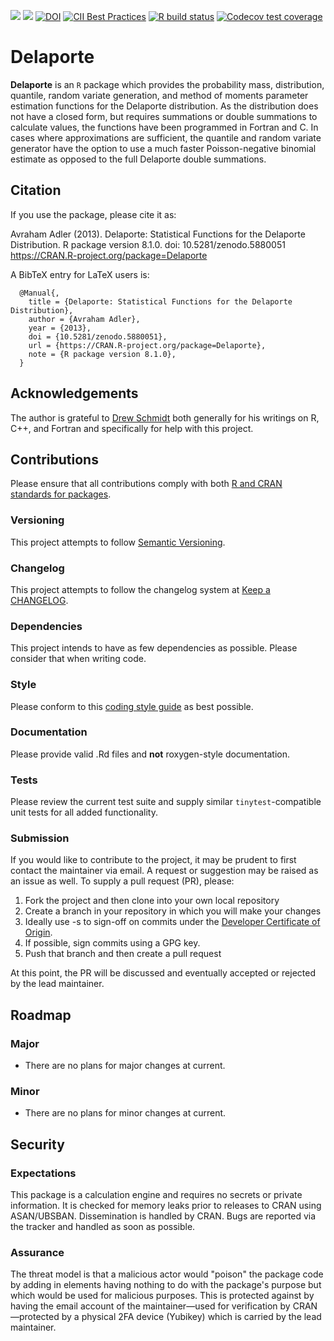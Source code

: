 <!-- badges: start -->
[![](https://www.r-pkg.org/badges/version-last-release/Delaporte)](https://cran.r-project.org/package=Delaporte)
[![](http://cranlogs.r-pkg.org/badges/last-month/Delaporte)](https://cran.r-project.org/package=Delaporte)
[![DOI](https://zenodo.org/badge/DOI/10.5281/zenodo.5880051.svg)](https://doi.org/10.5281/zenodo.5880051)
[![CII Best Practices](https://bestpractices.coreinfrastructure.org/projects/2011/badge)](https://bestpractices.coreinfrastructure.org/projects/2011)
[![R build status](https://github.com/aadler/Delaporte/workflows/R-CMD-check/badge.svg)](https://github.com/aadler/Delaporte/actions)
[![Codecov test coverage](https://codecov.io/gh/aadler/Delaporte/branch/master/graph/badge.svg)](https://app.codecov.io/gh/aadler/Delaporte?branch=master)
<!-- badges: end -->

# Delaporte
**Delaporte** is an `R` package which provides the probability mass,
distribution, quantile, random variate generation, and method of moments
parameter estimation functions for the Delaporte distribution. As the
distribution does not have a closed form, but requires summations or double
summations to calculate values, the functions have been programmed in Fortran
and C. In cases where approximations are sufficient, the quantile and random
variate generator have the option to use a much faster Poisson-negative binomial
estimate as opposed to the full Delaporte double summations.

## Citation
If you use the package, please cite it as:

  Avraham Adler (2013). Delaporte: Statistical Functions for the Delaporte
  Distribution.
  R package version 8.1.0.
  doi: 10.5281/zenodo.5880051
  https://CRAN.R-project.org/package=Delaporte

A BibTeX entry for LaTeX users is:

```
  @Manual{,
    title = {Delaporte: Statistical Functions for the Delaporte Distribution},
    author = {Avraham Adler},
    year = {2013},
    doi = {10.5281/zenodo.5880051},
    url = {https://CRAN.R-project.org/package=Delaporte},
    note = {R package version 8.1.0},
  }
```

## Acknowledgements
The author is grateful to [Drew Schmidt](https://github.com/wrathematics) both
generally for his writings on R, C++, and Fortran and specifically for help with
this project.

## Contributions
Please ensure that all contributions comply with both
[R and CRAN standards for packages](https://cran.r-project.org/doc/manuals/r-release/R-exts.html).

### Versioning
This project attempts to follow [Semantic Versioning](https://semver.org/).

### Changelog
This project attempts to follow the changelog system at
[Keep a CHANGELOG](https://keepachangelog.com/).

### Dependencies
This project intends to have as few dependencies as possible. Please consider
that when writing code.

### Style
Please conform to this
[coding style guide](https://www.avrahamadler.com/coding-style-guide/) as best
possible.

### Documentation
Please provide valid .Rd files and **not** roxygen-style documentation.

### Tests
Please review the current test suite and supply similar `tinytest`-compatible
unit tests for all added functionality.

### Submission
If you would like to contribute to the project, it may be prudent to first
contact the maintainer via email. A request or suggestion may be raised as an
issue as well. To supply a pull request (PR), please:

 1. Fork the project and then clone into your own local repository
 2. Create a branch in your repository in which you will make your changes
 3. Ideally use -s to sign-off on commits under the
 [Developer Certificate of Origin](https://developercertificate.org/).
 4. If possible, sign commits using a GPG key.
 5. Push that branch and then create a pull request
 
At this point, the PR will be discussed and eventually accepted or rejected by
the lead maintainer.

## Roadmap
### Major

 * There are no plans for major changes at current.
 
### Minor
 
 * There are no plans for minor changes at current.
 
## Security
### Expectations
This package is a calculation engine and requires no secrets or private
information. It is checked for memory leaks prior to releases to CRAN using
ASAN/UBSBAN. Dissemination is handled by CRAN. Bugs are reported via the tracker
and handled as soon as possible.

### Assurance
The threat model is that a malicious actor would "poison" the package code by
adding in elements having nothing to do with the package's purpose but which
would be used for malicious purposes. This is protected against by having the
email account of the maintainer—used for verification by CRAN—protected by a
physical 2FA device (Yubikey) which is carried by the lead maintainer.
